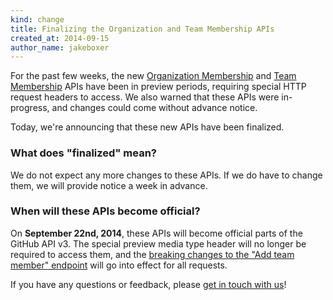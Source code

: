 ```yaml
---
kind: change
title: Finalizing the Organization and Team Membership APIs
created_at: 2014-09-15
author_name: jakeboxer
---
```


For the past few weeks, the new [Organization Membership][org-membership-api] and [Team Membership][team-membership-api] APIs have been in preview periods, requiring special HTTP request headers to access. We also warned that these APIs were in-progress, and changes could come without advance notice.

Today, we're announcing that these new APIs have been finalized.

### What does "finalized" mean?

We do not expect any more changes to these APIs. If we do have to change them, we will provide notice a week in advance.

### When will these APIs become official?

On **September 22nd, 2014**, these APIs will become official parts of the GitHub API v3. The special preview media type header will no longer be required to access them, and the [breaking changes to the "Add team member" endpoint][add-team-member] will go into effect for all requests.

If you have any questions or feedback, please [get in touch with us][contact]!

[contact]: https://github.com/contact?form[subject]=Organization+and+Team+Membership+APIs
[org-membership-api]: /changes/2014-08-28-accepting-organization-invitations-from-the-api/
[team-membership-api]: /changes/2014-08-05-team-memberships-api/
[add-team-member]: /v3/orgs/teams/#add-team-member
